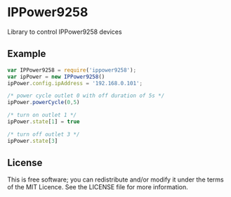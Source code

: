 
# IPPower9258

Library to control IPPower9258 devices


## Example

```javascript
var IPPower9258 = require('ippower9258');
var ipPower = new IPPower9258()
ipPower.config.ipAddress = '192.168.0.101';

/* power cycle outlet 0 with off duration of 5s */
ipPower.powerCycle(0,5)

/* turn on outlet 1 */
ipPower.state[1] = true

/* turn off outlet 3 */
ipPower.state[3]
```


## License

This is free software; you can redistribute and/or modify it under the terms of the MIT Licence. See the LICENSE file for more information.

